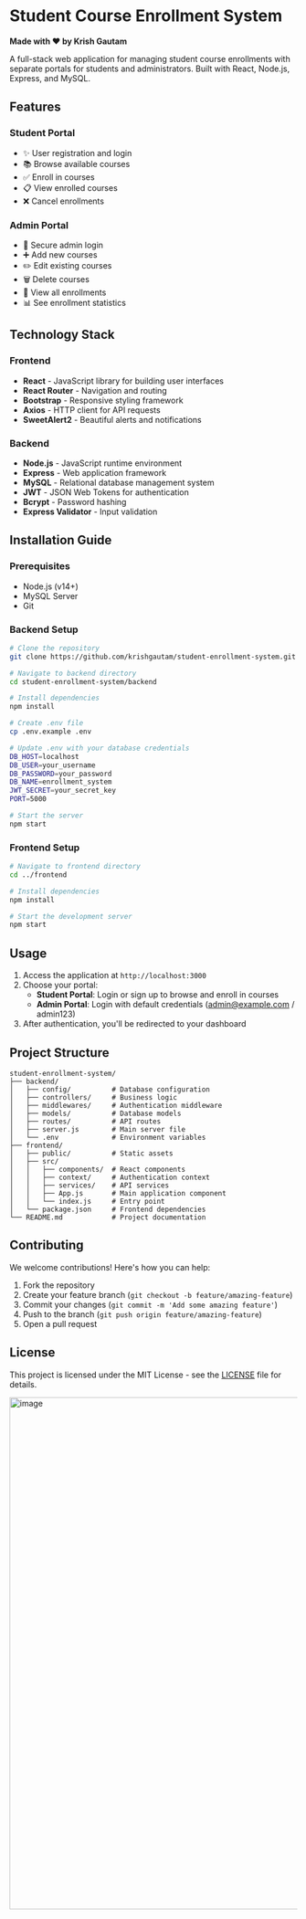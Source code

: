 # Student Course Enrollment System
**Made with ❤️ by Krish Gautam**  

A full-stack web application for managing student course enrollments with separate portals for students and administrators. Built with React, Node.js, Express, and MySQL.

## Features

### Student Portal
- ✨ User registration and login
- 📚 Browse available courses
- ✅ Enroll in courses
- 📋 View enrolled courses
- ❌ Cancel enrollments

### Admin Portal
- 🔐 Secure admin login
- ➕ Add new courses
- ✏️ Edit existing courses
- 🗑️ Delete courses
- 👥 View all enrollments
- 📊 See enrollment statistics

## Technology Stack

### Frontend
- **React** - JavaScript library for building user interfaces
- **React Router** - Navigation and routing
- **Bootstrap** - Responsive styling framework
- **Axios** - HTTP client for API requests
- **SweetAlert2** - Beautiful alerts and notifications

### Backend
- **Node.js** - JavaScript runtime environment
- **Express** - Web application framework
- **MySQL** - Relational database management system
- **JWT** - JSON Web Tokens for authentication
- **Bcrypt** - Password hashing
- **Express Validator** - Input validation

## Installation Guide

### Prerequisites
- Node.js (v14+)
- MySQL Server
- Git

### Backend Setup
```bash
# Clone the repository
git clone https://github.com/krishgautam/student-enrollment-system.git

# Navigate to backend directory
cd student-enrollment-system/backend

# Install dependencies
npm install

# Create .env file
cp .env.example .env

# Update .env with your database credentials
DB_HOST=localhost
DB_USER=your_username
DB_PASSWORD=your_password
DB_NAME=enrollment_system
JWT_SECRET=your_secret_key
PORT=5000

# Start the server
npm start
```

### Frontend Setup
```bash
# Navigate to frontend directory
cd ../frontend

# Install dependencies
npm install

# Start the development server
npm start
```

## Usage

1. Access the application at `http://localhost:3000`
2. Choose your portal:
   - **Student Portal**: Login or sign up to browse and enroll in courses
   - **Admin Portal**: Login with default credentials (admin@example.com / admin123)
3. After authentication, you'll be redirected to your dashboard

## Project Structure

```
student-enrollment-system/
├── backend/
│   ├── config/          # Database configuration
│   ├── controllers/     # Business logic
│   ├── middlewares/     # Authentication middleware
│   ├── models/          # Database models
│   ├── routes/          # API routes
│   ├── server.js        # Main server file
│   └── .env             # Environment variables
├── frontend/
│   ├── public/          # Static assets
│   ├── src/
│   │   ├── components/  # React components
│   │   ├── context/     # Authentication context
│   │   ├── services/    # API services
│   │   ├── App.js       # Main application component
│   │   └── index.js     # Entry point
│   └── package.json     # Frontend dependencies
└── README.md            # Project documentation
```

## Contributing

We welcome contributions! Here's how you can help:

1. Fork the repository
2. Create your feature branch (`git checkout -b feature/amazing-feature`)
3. Commit your changes (`git commit -m 'Add some amazing feature'`)
4. Push to the branch (`git push origin feature/amazing-feature`)
5. Open a pull request

## License

This project is licensed under the MIT License - see the [LICENSE](LICENSE) file for details.


<img width="1700" height="897" alt="image" src="https://github.com/user-attachments/assets/ea432374-3198-4cdd-9f28-34d8bae098d6" />


